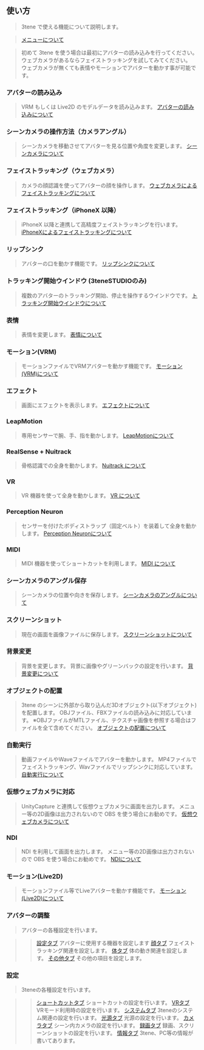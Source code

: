 ## 使い方

>3tene で使える機能について説明します。

>[メニューについて](#AboutMenu.md)

>初めて 3tene を使う場合は最初にアバターの読み込みを行ってください。
>ウェブカメラがあるならフェイストラッキングを試してみてください。
>ウェブカメラが無くても表情やモーションでアバターを動かす事が可能です。


### アバターの読み込み

>VRM もしくは Live2D のモデルデータを読み込みます。
>[アバターの読み込みについて](#AvaterSelect.md)


### シーンカメラの操作方法（カメラアングル）

>シーンカメラを移動させてアバターを見る位置や角度を変更します。
>[シーンカメラについて](#SceneCamera.md)


### フェイストラッキング（ウェブカメラ）

>カメラの顔認識を使ってアバターの顔を操作します。
>[ウェブカメラによるフェイストラッキングについて](#ft_webcamera.md)


### フェイストラッキング（iPhoneX 以降）

>iPhoneX 以降と連携して高精度フェイストラッキングを行います。
>[iPhoneXによるフェイストラッキングについて](#ft_iphone.md)


### リップシンク

>アバターの口を動かす機能です。
>[リップシンクについて](#lipsync.md)


### トラッキング開始ウインドウ (3teneSTUDIOのみ)

>複数のアバターのトラッキング開始、停止を操作するウインドウです。
>[トラッキング開始ウインドウについて](#TrackingWindow.md)


### 表情

>表情を変更します。
>[表情について](#expression.md)


### モーション(VRM)

>モーションファイルでVRMアバターを動かす機能です。
>[モーション(VRM)について](#motion_vrm.md)

### エフェクト

>画面にエフェクトを表示します。
>[エフェクトについて](#effect.md)


### LeapMotion

>専用センサーで腕、手、指を動かします。
>[LeapMotionについて](#leapmotion.md)


### RealSense + Nuitrack

>骨格認識での全身を動かします。
>[Nuitrack について](#nuitrack.md)


### VR

>VR 機器を使って全身を動かします。
>[VR について](#UsingVR.md)


### Perception Neuron

>センサーを付けたボディストラップ（固定ベルト）を装着して全身を動かします。
>[Perception Neuronについて](#PerceptionNeuron.md)


### MIDI

>MIDI 機器を使ってショートカットを利用します。
>[MIDI について](#UsingMidi.md)


### シーンカメラのアングル保存

>シーンカメラの位置や向きを保存します。
>[シーンカメラのアングルについて](#CameraAngle.md)


### スクリーンショット

>現在の画面を画像ファイルに保存します。
>[スクリーンショットについて](#screenshot.md)


### 背景変更

>背景を変更します。
>背景に画像やグリーンバックの設定を行います。
>[背景変更について](#background.md)


### オブジェクトの配置

>3tene のシーンに外部から取り込んだ3Dオブジェクト(以下オブジェクト)を配置します。
>OBJファイル、FBXファイルの読み込みに対応しています。
>※OBJファイルがMTLファイル、テクスチャ画像を参照する場合はファイルを全て含めてください。
>[オブジェクトの配置について](#ObjectPlacement.md)


### 自動実行

>動画ファイルやWaveファイルでアバターを動かします。
>MP4ファイルでフェイストラッキング、Wavファイルでリップシンクに対応しています。
>[自動実行について](#AutoRun.md)


### 仮想ウェブカメラに対応

>UnityCapture と連携して仮想ウェブカメラに画面を出力します。
>メニュー等の2D画像は出力されないので OBS を使う場合にお勧めです。
>[仮想ウェブカメラについて](#VirtualWebCamera.md)


### NDI

>NDI を利用して画面を出力します。
>メニュー等の2D画像は出力されないので OBS を使う場合にお勧めです。
>[NDIについて](#NDI.md)


### モーション(Live2D)

>モーションファイル等でLiveアバターを動かす機能です。
>[モーション(Live2D)について](#motion_live2d.md)


### アバターの調整

>アバターの各種設定を行います。

>>[設定タブ](#AdjustAvaterSetting.md) アバターに使用する機器を設定します
>>[顔タブ](#AdjustAvaterFace.md) フェイストラッキング関連を設定します。
>>[体タブ](#AdjustAvaterBody.md) 体の動き関連を設定します。
>>[その他タブ](#AdjustAvaterOther.md) その他の項目を設定します。


### 設定

>3teneの各種設定を行います。

>>[ショートカットタブ](#settingShortcut.md) ショートカットの設定を行います。
>>[VRタブ](#settingVR.md) VRモード利用時の設定を行います。
>>[システムタブ](#settingSystem.md) 3teneのシステム関連の設定を行います。
>>[光源タブ](#settingLight.md) 光源の設定を行います。
>>[カメラタブ](#settingCamera.md) シーン内カメラの設定を行います。
>>[録画タブ](#settingRecording.md) 録画、スクリーンショットの設定を行います。
>>[情報タブ](#settingInfomation.md) 3tene、PC等の情報が書いてあります。



